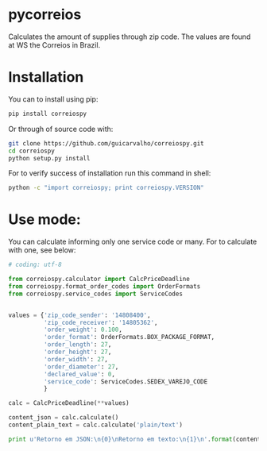 # pycorreios
Calculates the amount of supplies through zip code. The values are found at WS the Correios in Brazil.

# Installation

You can to install using pip:

```sh
pip install correiospy
```

Or through of source code with:

```sh
git clone https://github.com/guicarvalho/correiospy.git
cd correiospy
python setup.py install
```

For to verify success of installation run this command in shell:

```sh
python -c "import correiospy; print correiospy.VERSION"
```

# Use mode:

You can calculate informing only one service code or many. For to calculate with one, see below:

```python
# coding: utf-8

from correiospy.calculator import CalcPriceDeadline
from correiospy.format_order_codes import OrderFormats
from correiospy.service_codes import ServiceCodes


values = {'zip_code_sender': '14808400',
          'zip_code_receiver': '14805362',
          'order_weight': 0.100,
          'order_format': OrderFormats.BOX_PACKAGE_FORMAT,
          'order_length': 27,
          'order_height': 27,
          'order_width': 27,
          'order_diameter': 27,
          'declared_value': 0,
          'service_code': ServiceCodes.SEDEX_VAREJO_CODE
          }

calc = CalcPriceDeadline(**values)

content_json = calc.calculate()
content_plain_text = calc.calculate('plain/text')

print u'Retorno em JSON:\n{0}\nRetorno em texto:\n{1}\n'.format(content_json, content_plain_text)
```
